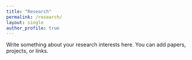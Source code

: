 ```yaml
---
title: "Research"
permalink: /research/
layout: single
author_profile: true
---
```


Write something about your research interests here.
You can add papers, projects, or links.